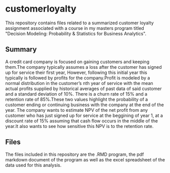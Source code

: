 # customerloyalty
This repository contains files related to a summarized customer loyalty assignment associated with a course in my masters program titled "Decision Modeling: Probability & Statistics for Business Analytics".

## Summary
A credit card company is focused on gaining customers and keeping them.The company typically
assumes a loss after the customer has signed up for service their first year, However,
following this initial year this typically is followed by profits for the company.Profit is modeled
by a normal distribution in the customer’s nth year of service with the mean actual profits
supplied by historical averages of past data of said customer and a standard deviation of 10%.
There is a churn rate of 15% and a retention rate of 85%.These two values highlight the probability
of a customer ending or continuing business with the company at the end of the year.
The company wants to estimate NPV of the net profit from any customer who has just signed
up for service at the beggining of year 1, at a discount rate of 15% assuming that cash flow
occurs in the middle of the year.It also wants to see how sensitive this NPV is to the retention
rate.

## Files
The files included in this repository are the .RMD program, the pdf markdown document of the program as well as the excel spreadsheet of the data used for this analysis.
